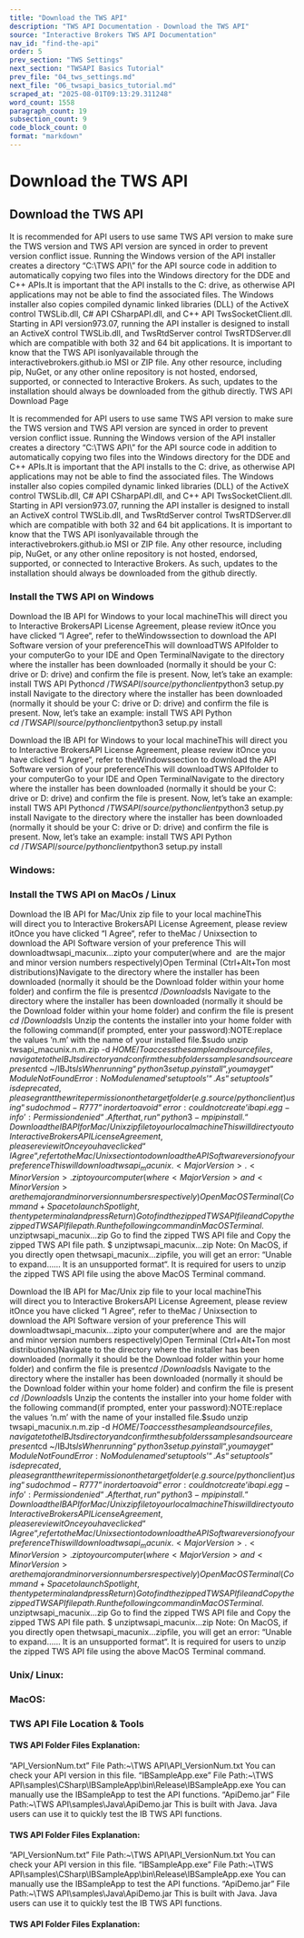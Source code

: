 ```yaml
---
title: "Download the TWS API"
description: "TWS API Documentation - Download the TWS API"
source: "Interactive Brokers TWS API Documentation"
nav_id: "find-the-api"
order: 5
prev_section: "TWS Settings"
next_section: "TWSAPI Basics Tutorial"
prev_file: "04_tws_settings.md"
next_file: "06_twsapi_basics_tutorial.md"
scraped_at: "2025-08-01T09:13:29.311248"
word_count: 1558
paragraph_count: 19
subsection_count: 9
code_block_count: 0
format: "markdown"
---
```


# Download the TWS API

## Download the TWS API

It is recommended for API users to use same TWS API version to make sure the TWS version and TWS API version are synced in order to prevent version conflict issue.
Running the Windows version of the API installer creates a directory “C:\\TWS API\” for the API source code in addition to automatically copying two files into the Windows directory for the DDE and C++ APIs.It is important that the API installs to the C: drive, as otherwise API applications may not be able to find the associated files. The Windows installer also copies compiled dynamic linked libraries (DLL) of the ActiveX control TWSLib.dll, C# API CSharpAPI.dll, and C++ API TwsSocketClient.dll. Starting in API version973.07, running the API installer is designed to install an ActiveX control TWSLib.dll, and TwsRtdServer control TwsRTDServer.dll which are compatible with both 32 and 64 bit applications.
It is important to know that the TWS API isonlyavailable through the interactivebrokers.github.io MSI or ZIP file. Any other resource, including pip, NuGet, or any other online repository is not hosted, endorsed, supported, or connected to Interactive Brokers. As such, updates to the installation should always be downloaded from the github directly.
TWS API Download Page

It is recommended for API users to use same TWS API version to make sure the TWS version and TWS API version are synced in order to prevent version conflict issue.
Running the Windows version of the API installer creates a directory “C:\\TWS API\” for the API source code in addition to automatically copying two files into the Windows directory for the DDE and C++ APIs.It is important that the API installs to the C: drive, as otherwise API applications may not be able to find the associated files. The Windows installer also copies compiled dynamic linked libraries (DLL) of the ActiveX control TWSLib.dll, C# API CSharpAPI.dll, and C++ API TwsSocketClient.dll. Starting in API version973.07, running the API installer is designed to install an ActiveX control TWSLib.dll, and TwsRtdServer control TwsRTDServer.dll which are compatible with both 32 and 64 bit applications.
It is important to know that the TWS API isonlyavailable through the interactivebrokers.github.io MSI or ZIP file. Any other resource, including pip, NuGet, or any other online repository is not hosted, endorsed, supported, or connected to Interactive Brokers. As such, updates to the installation should always be downloaded from the github directly.

### Install the TWS API on Windows

Download the IB API for Windows to your local machineThis will direct you to Interactive BrokersAPI License Agreement, please review itOnce you have clicked “I Agree“, refer to theWindowssection to download the API Software version of your preferenceThis will downloadTWS APIfolder to your computerGo to your IDE and Open TerminalNavigate to the directory where the installer has been downloaded (normally it should be your C: drive or D: drive) and confirm the file is present. Now, let’s take an example: install TWS API Python$cd ~/TWS API/source/pythonclient$python3 setup.py install
Navigate to the directory where the installer has been downloaded (normally it should be your C: drive or D: drive) and confirm the file is present. Now, let’s take an example: install TWS API Python
$cd ~/TWS API/source/pythonclient$python3 setup.py install

Download the IB API for Windows to your local machineThis will direct you to Interactive BrokersAPI License Agreement, please review itOnce you have clicked “I Agree“, refer to theWindowssection to download the API Software version of your preferenceThis will downloadTWS APIfolder to your computerGo to your IDE and Open TerminalNavigate to the directory where the installer has been downloaded (normally it should be your C: drive or D: drive) and confirm the file is present. Now, let’s take an example: install TWS API Python$cd ~/TWS API/source/pythonclient$python3 setup.py install
Navigate to the directory where the installer has been downloaded (normally it should be your C: drive or D: drive) and confirm the file is present. Now, let’s take an example: install TWS API Python
$cd ~/TWS API/source/pythonclient$python3 setup.py install

### Windows:

### Install the TWS API on MacOs / Linux

Download the IB API for Mac/Unix zip file to your local machineThis will direct you to Interactive BrokersAPI License Agreement, please review itOnce you have clicked “I Agree“, refer to theMac / Unixsection to download the API Software version of your preference
This will downloadtwsapi_macunix.<Major Version>.<Minor Version>.zipto your computer(where <Major Version> and <Minor Version> are the major and minor version numbers respectively)Open Terminal (Ctrl+Alt+Ton most distributions)Navigate to the directory where the installer has been downloaded (normally it should be the Download folder within your home folder) and confirm the file is present$cd ~/Downloads$ls
Navigate to the directory where the installer has been downloaded (normally it should be the Download folder within your home folder) and confirm the file is present
$cd ~/Downloads$ls
Unzip the contents the installer into your home folder with the following command(if prompted, enter your password):NOTE:replace the values ‘n.m’ with the name of your installed file.$sudo unzip twsapi_macunix.n.m.zip -d $HOME/To access the sample and source files, navigate to theIBJtsdirectory and confirm the subfolders samples and source are present$cd ~/IBJts$ls
When running “python3 setup.py install“,  you may get “ModuleNotFoundError: No Module named ‘setuptools’“. As “setuptools” is deprecated, please grant the write permission on the target folder (e.g.source/pythonclient) using “sudo chmod -R 777” in order to avoid “error: could not create ‘ibapi.egg-info’: Permission denied“. After that, run “python3 -m pip install .“
Download the IB API for Mac/Unix zip file to your local machineThis will direct you to Interactive BrokersAPI License Agreement, please review itOnce you have clicked “I Agree“, refer to theMac / Unixsection to download the API Software version of your preferenceThis will downloadtwsapi_macunix.<Major Version>.<Minor Version>.zipto your computer(where <Major Version> and <Minor Version> are the major and minor version numbers respectively)Open MacOS Terminal (Command+Spaceto launch Spotlight, then typeterminaland pressReturn)Go to find the zipped TWS API file and Copy the zipped TWS API file path.Run the following command in MacOS Terminal.$ unziptwsapi_macunix.<Major Version>.<Minor Version>.zip
Go to find the zipped TWS API file and Copy the zipped TWS API file path.
$ unziptwsapi_macunix.<Major Version>.<Minor Version>.zip
Note: On MacOS, if you directly open thetwsapi_macunix.<Major Version>.<Minor Version>.zipfile, you will get an error: “Unable to expand…… It is an unsupported format“. It is required for users to unzip the zipped TWS API file using the above MacOS Terminal command.

Download the IB API for Mac/Unix zip file to your local machineThis will direct you to Interactive BrokersAPI License Agreement, please review itOnce you have clicked “I Agree“, refer to theMac / Unixsection to download the API Software version of your preference
This will downloadtwsapi_macunix.<Major Version>.<Minor Version>.zipto your computer(where <Major Version> and <Minor Version> are the major and minor version numbers respectively)Open Terminal (Ctrl+Alt+Ton most distributions)Navigate to the directory where the installer has been downloaded (normally it should be the Download folder within your home folder) and confirm the file is present$cd ~/Downloads$ls
Navigate to the directory where the installer has been downloaded (normally it should be the Download folder within your home folder) and confirm the file is present
$cd ~/Downloads$ls
Unzip the contents the installer into your home folder with the following command(if prompted, enter your password):NOTE:replace the values ‘n.m’ with the name of your installed file.$sudo unzip twsapi_macunix.n.m.zip -d $HOME/To access the sample and source files, navigate to theIBJtsdirectory and confirm the subfolders samples and source are present$cd ~/IBJts$ls
When running “python3 setup.py install“,  you may get “ModuleNotFoundError: No Module named ‘setuptools’“. As “setuptools” is deprecated, please grant the write permission on the target folder (e.g.source/pythonclient) using “sudo chmod -R 777” in order to avoid “error: could not create ‘ibapi.egg-info’: Permission denied“. After that, run “python3 -m pip install .“
Download the IB API for Mac/Unix zip file to your local machineThis will direct you to Interactive BrokersAPI License Agreement, please review itOnce you have clicked “I Agree“, refer to theMac / Unixsection to download the API Software version of your preferenceThis will downloadtwsapi_macunix.<Major Version>.<Minor Version>.zipto your computer(where <Major Version> and <Minor Version> are the major and minor version numbers respectively)Open MacOS Terminal (Command+Spaceto launch Spotlight, then typeterminaland pressReturn)Go to find the zipped TWS API file and Copy the zipped TWS API file path.Run the following command in MacOS Terminal.$ unziptwsapi_macunix.<Major Version>.<Minor Version>.zip
Go to find the zipped TWS API file and Copy the zipped TWS API file path.
$ unziptwsapi_macunix.<Major Version>.<Minor Version>.zip
Note: On MacOS, if you directly open thetwsapi_macunix.<Major Version>.<Minor Version>.zipfile, you will get an error: “Unable to expand…… It is an unsupported format“. It is required for users to unzip the zipped TWS API file using the above MacOS Terminal command.

### Unix/ Linux:

### MacOS:

### TWS API File Location & Tools

#### TWS API Folder Files Explanation:

“API_VersionNum.txt”
File Path:~\TWS API\API_VersionNum.txt
You can check your API version in this file.
“IBSampleApp.exe”
File Path:~\TWS API\samples\CSharp\IBSampleApp\bin\Release\IBSampleApp.exe
You can manually use the IBSampleApp to test the API functions.
“ApiDemo.jar”
File Path:~\TWS API\samples\Java\ApiDemo.jar
This is built with Java. Java users can use it to quickly test the IB TWS API functions.

#### TWS API Folder Files Explanation:

“API_VersionNum.txt”
File Path:~\TWS API\API_VersionNum.txt
You can check your API version in this file.
“IBSampleApp.exe”
File Path:~\TWS API\samples\CSharp\IBSampleApp\bin\Release\IBSampleApp.exe
You can manually use the IBSampleApp to test the API functions.
“ApiDemo.jar”
File Path:~\TWS API\samples\Java\ApiDemo.jar
This is built with Java. Java users can use it to quickly test the IB TWS API functions.

#### TWS API Folder Files Explanation: